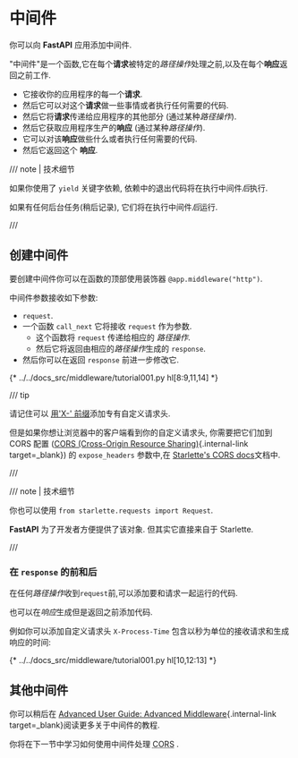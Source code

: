 # 中间件

你可以向 **FastAPI** 应用添加中间件.

"中间件"是一个函数,它在每个**请求**被特定的*路径操作*处理之前,以及在每个**响应**返回之前工作.

* 它接收你的应用程序的每一个**请求**.
* 然后它可以对这个**请求**做一些事情或者执行任何需要的代码.
* 然后它将**请求**传递给应用程序的其他部分 (通过某种*路径操作*).
* 然后它获取应用程序生产的**响应** (通过某种*路径操作*).
* 它可以对该**响应**做些什么或者执行任何需要的代码.
* 然后它返回这个 **响应**.

/// note | 技术细节

如果你使用了 `yield` 关键字依赖, 依赖中的退出代码将在执行中间件*后*执行.

如果有任何后台任务(稍后记录), 它们将在执行中间件*后*运行.

///

## 创建中间件

要创建中间件你可以在函数的顶部使用装饰器 `@app.middleware("http")`.

中间件参数接收如下参数:

* `request`.
* 一个函数 `call_next` 它将接收 `request` 作为参数.
    * 这个函数将 `request` 传递给相应的 *路径操作*.
    * 然后它将返回由相应的*路径操作*生成的 `response`.
* 然后你可以在返回 `response` 前进一步修改它.

{* ../../docs_src/middleware/tutorial001.py hl[8:9,11,14] *}

/// tip

请记住可以 <a href="https://developer.mozilla.org/en-US/docs/Web/HTTP/Headers" class="external-link" target="_blank">用'X-' 前缀</a>添加专有自定义请求头.

但是如果你想让浏览器中的客户端看到你的自定义请求头, 你需要把它们加到 CORS 配置 ([CORS (Cross-Origin Resource Sharing)](cors.md){.internal-link target=_blank}) 的 `expose_headers` 参数中,在 <a href="https://www.starlette.dev/middleware/#corsmiddleware" class="external-link" target="_blank">Starlette's CORS docs</a>文档中.

///

/// note | 技术细节

你也可以使用 `from starlette.requests import Request`.

**FastAPI** 为了开发者方便提供了该对象. 但其实它直接来自于 Starlette.

///

### 在 `response` 的前和后

在任何*路径操作*收到`request`前,可以添加要和请求一起运行的代码.

也可以在*响应*生成但是返回之前添加代码.

例如你可以添加自定义请求头 `X-Process-Time` 包含以秒为单位的接收请求和生成响应的时间:

{* ../../docs_src/middleware/tutorial001.py hl[10,12:13] *}

## 其他中间件

你可以稍后在 [Advanced User Guide: Advanced Middleware](../advanced/middleware.md){.internal-link target=_blank}阅读更多关于中间件的教程.

你将在下一节中学习如何使用中间件处理 <abbr title="Cross-Origin Resource Sharing">CORS</abbr> .
